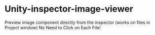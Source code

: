 # Unity-inspector-image-viewer
Preview image component directly from the inspector (works on files in Project window)
No Need to Click on Each File!
